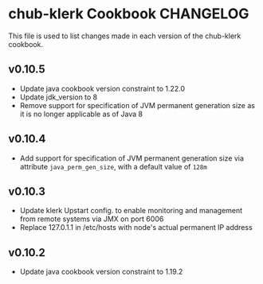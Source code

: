chub-klerk Cookbook CHANGELOG
=======================
This file is used to list changes made in each version of the chub-klerk cookbook.

v0.10.5
-------
- Update java cookbook version constraint to 1.22.0
- Update jdk_version to 8
- Remove support for specification of JVM permanent generation size as it is no longer applicable as of Java 8

v0.10.4
-------
- Add support for specification of JVM permanent generation size via attribute `java_perm_gen_size`, with a default value of `128m`

v0.10.3
-------
- Update klerk Upstart config. to enable monitoring and management from remote systems via JMX on port 6006
- Replace 127.0.1.1 in /etc/hosts with node's actual permanent IP address

v0.10.2
-------
- Update java cookbook version constraint to 1.19.2

